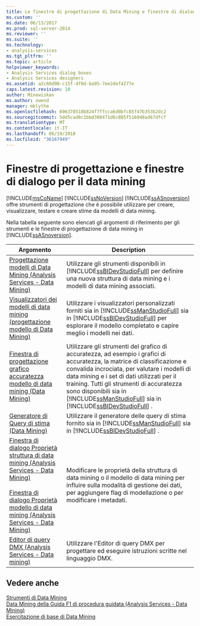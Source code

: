 ```yaml
---
title: Le finestre di progettazione di Data Mining e finestre di dialogo | Documenti Microsoft
ms.custom: ''
ms.date: 06/13/2017
ms.prod: sql-server-2014
ms.reviewer: ''
ms.suite: ''
ms.technology:
- analysis-services
ms.tgt_pltfrm: ''
ms.topic: article
helpviewer_keywords:
- Analysis Services dialog boxes
- Analysis Services designers
ms.assetid: a2c60d98-c15f-4f0d-ba95-7ee2def4277e
caps.latest.revision: 10
author: Minewiskan
ms.author: owend
manager: mblythe
ms.openlocfilehash: 696378518b824f7ffcca6d0bfc85f47b353b2dc2
ms.sourcegitcommit: 5dd5cad0c1bbd308471d6c885f516948ad67dfcf
ms.translationtype: MT
ms.contentlocale: it-IT
ms.lasthandoff: 06/19/2018
ms.locfileid: "36167949"
---
```

# <a name="data-mining-designers-and-dialog-boxes"></a>Finestre di progettazione e finestre di dialogo per il data mining
  [!INCLUDE[msCoName](../includes/msconame-md.md)] [!INCLUDE[ssNoVersion](../includes/ssnoversion-md.md)] [!INCLUDE[ssASnoversion](../includes/ssasnoversion-md.md)] offre strumenti di progettazione che è possibile utilizzare per creare, visualizzare, testare e creare stime da modelli di data mining.  
  
 Nella tabella seguente sono elencati gli argomenti di riferimento per gli strumenti e le finestre di progettazione di data mining in [!INCLUDE[ssASnoversion](../includes/ssasnoversion-md.md)].  
  
|Argomento|Description|  
|-----------|-----------------|  
|[Progettazione modelli di Data Mining &#40;Analysis Services - Data Mining&#41;](data-mining-model-designer-analysis-services-data-mining.md)|Utilizzare gli strumenti disponibili in [!INCLUDE[ssBIDevStudioFull](../includes/ssbidevstudiofull-md.md)] per definire una nuova struttura di data mining e i modelli di data mining associati.|  
|[Visualizzatori dei modelli di data mining &#40;progettazione modello di Data Mining&#41;](mining-model-viewers-data-mining-model-designer.md)|Utilizzare i visualizzatori personalizzati forniti sia in [!INCLUDE[ssManStudioFull](../includes/ssmanstudiofull-md.md)] sia in [!INCLUDE[ssBIDevStudioFull](../includes/ssbidevstudiofull-md.md)] per esplorare il modello completato e capire meglio i modelli nei dati.|  
|[Finestra di progettazione grafico accuratezza modello di data mining &#40;Data Mining&#41;](mining-accuracy-chart-designer-data-mining.md)|Utilizzare gli strumenti del grafico di accuratezza, ad esempio i grafici di accuratezza, la matrice di classificazione e convalida incrociata, per valutare i modelli di data mining e i set di dati utilizzati per il training. Tutti gli strumenti di accuratezza sono disponibili sia in [!INCLUDE[ssManStudioFull](../includes/ssmanstudiofull-md.md)] sia in [!INCLUDE[ssBIDevStudioFull](../includes/ssbidevstudiofull-md.md)] .|  
|[Generatore di Query di stima &#40;Data Mining&#41;](prediction-query-builder-data-mining.md)|Utilizzare il generatore delle query di stima fornito sia in [!INCLUDE[ssManStudioFull](../includes/ssmanstudiofull-md.md)] sia in [!INCLUDE[ssBIDevStudioFull](../includes/ssbidevstudiofull-md.md)] .|  
|[Finestra di dialogo Proprietà struttura di data mining &#40;Analysis Services - Data Mining&#41;](mining-structure-properties-dialog-analysis-services-data-mining.md)<br /><br /> [Finestra di dialogo Proprietà modello di data mining &#40;Analysis Services - Data Mining&#41;](mining-model-properties-dialog-box-analysis-services-data-mining.md)|Modificare le proprietà della struttura di data mining o il modello di data mining per influire sulla modalità di gestione dei dati, per aggiungere flag di modellazione o per modificare i metadati.|  
|[Editor di query DMX &#40;Analysis Services - Data mining&#41;](dmx-query-editor-analysis-services-data-mining.md)|Utilizzare l'Editor di query DMX per progettare ed eseguire istruzioni scritte nel linguaggio DMX.|  
  
## <a name="see-also"></a>Vedere anche  
 [Strumenti di Data Mining](data-mining/data-mining-tools.md)   
 [Data Mining della Guida F1 di procedura guidata &#40;Analysis Services - Data Mining&#41;](data-mining-wizard-f1-help-analysis-services-data-mining.md)   
 [Esercitazione di base di Data Mining](../../2014/tutorials/basic-data-mining-tutorial.md)  
  
  